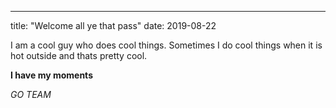 ---
title: "Welcome all ye that pass"
date: 2019-08-22

I am a cool guy who does cool things. Sometimes I do cool things when it is hot outside and thats pretty cool. 

__I have my moments__ 

_GO TEAM_
